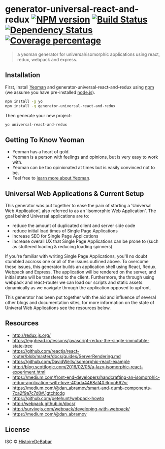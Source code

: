 # generator-universal-react-and-redux [![NPM version][npm-image]][npm-url] [![Build Status][travis-image]][travis-url] [![Dependency Status][daviddm-image]][daviddm-url] [![Coverage percentage][coveralls-image]][coveralls-url]
> a yeoman generator for universal/isomorphic applications using react, redux, webpack and express.

## Installation

First, install [Yeoman](http://yeoman.io) and generator-universal-react-and-redux using [npm](https://www.npmjs.com/) (we assume you have pre-installed [node.js](https://nodejs.org/)).

```bash
npm install -g yo
npm install -g generator-universal-react-and-redux
```

Then generate your new project:

```bash
yo universal-react-and-redux
```

## Getting To Know Yeoman

 * Yeoman has a heart of gold.
 * Yeoman is a person with feelings and opinions, but is very easy to work with.
 * Yeoman can be too opinionated at times but is easily convinced not to be.
 * Feel free to [learn more about Yeoman](http://yeoman.io/).

## Universal Web Applications & Current Setup

This generator was put together to ease the pain of starting a 'Universal Web Application',
also referred to as an 'Isomorphic Web Application'.  The goal behind Universal applications
are to:
 * reduce the amount of duplicated client and server side code
 * reduce initial load times of Single Page Applications
 * increase SEO for Single Page Applications
 * increase overall UX that Single Page Applications can be prone to (such as stuttered loading & reducing loading spinners)

If you're familiar with writing Single Page Applications, you'll no doubt stumbled accross one or all of the issues outlined
above.  To overcome these issues, this generator builds an application shell using React, Redux, Webpack and Express. The application
will be rendered on the server, and initial state will be transfered to the client.  Furthermore, the through using webpack and react-router
we can load our scripts and static assets dynamically as we navigate through the application opposed to upfront.

This generator has been put together with the aid and influence of several other blogs and documentation sites, for more information
on the state of Univeral Web Applications see the resources below.

## Resources

- http://redux.js.org/
- https://egghead.io/lessons/javascript-redux-the-single-immutable-state-tree
- https://github.com/reactjs/react-router/blob/master/docs/guides/ServerRendering.md
- https://github.com/DavidWells/isomorphic-react-example
- http://blog.scottlogic.com/2016/02/05/a-lazy-isomorphic-react-experiment.html
- https://medium.com/front-end-developers/handcrafting-an-isomorphic-redux-application-with-love-40ada4468af4#.6qon662vr
- https://medium.com/@dan_abramov/smart-and-dumb-components-7ca2f9a7c7d0#.1gtchtcdg
- https://github.com/petehunt/webpack-howto
- http://webpack.github.io/docs/
- http://survivejs.com/webpack/developing-with-webpack/
- https://medium.com/@dan_abramov

## License

ISC © [HistoireDeBabar](http://histoiredebabar.github.io/)


[npm-image]: https://badge.fury.io/js/generator-universal-react-and-redux.svg
[npm-url]: https://npmjs.org/package/generator-universal-react-and-redux
[travis-image]: https://travis-ci.org/HistoireDeBabar/generator-universal-react-and-redux.svg?branch=master
[travis-url]: https://travis-ci.org/HistoireDeBabar/generator-universal-react-and-redux
[daviddm-image]: https://david-dm.org/HistoireDeBabar/generator-universal-react-and-redux.svg?theme=shields.io
[daviddm-url]: https://david-dm.org/HistoireDeBabar/generator-universal-react-and-redux
[coveralls-image]: https://coveralls.io/repos/HistoireDeBabar/generator-universal-react-and-redux/badge.svg
[coveralls-url]: https://coveralls.io/r/HistoireDeBabar/generator-universal-react-and-redux
